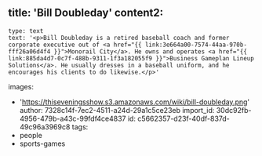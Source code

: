 title: 'Bill Doubleday'
content2:
  -
    type: text
    text: '<p>Bill Doubleday is a retired baseball coach and former corporate executive out of <a href="{{ link:3e664a00-7574-44aa-970b-fff26a06d4f4 }}">Monorail City</a>. He owns and operates <a href="{{ link:885da4d7-0c7f-488b-9311-1f3a182055f9 }}">Business Gameplan Lineup Solutions</a>. He usually dresses in a baseball uniform, and he encourages his clients to do likewise.</p>'
images:
  - 'https://thiseveningsshow.s3.amazonaws.com/wiki/bill-doubleday.png'
author: 7328c14f-7ec2-4511-a24d-29a1c5ce23eb
import_id: 30dc92fb-4956-479b-a43c-99fdf4ce4837
id: c5662357-d23f-40df-837d-49c96a3969c8
tags:
  - people
  - sports-games
